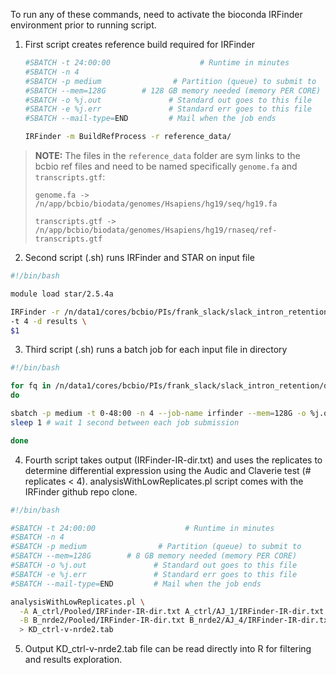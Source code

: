 To run any of these commands, need to activate the bioconda IRFinder environment prior to running script.

1. First script creates reference build required for IRFinder

    ```bash
    #SBATCH -t 24:00:00                    # Runtime in minutes
    #SBATCH -n 4
    #SBATCH -p medium                # Partition (queue) to submit to
    #SBATCH --mem=128G        # 128 GB memory needed (memory PER CORE)
    #SBATCH -o %j.out               # Standard out goes to this file
    #SBATCH -e %j.err               # Standard err goes to this file
    #SBATCH --mail-type=END         # Mail when the job ends 

    IRFinder -m BuildRefProcess -r reference_data/
    ```

  >**NOTE:** The files in the `reference_data` folder are sym links to the bcbio ref files and need to be named specifically `genome.fa` and `transcripts.gtf`:
  >
  >`genome.fa -> /n/app/bcbio/biodata/genomes/Hsapiens/hg19/seq/hg19.fa`
  >
  >`transcripts.gtf -> /n/app/bcbio/biodata/genomes/Hsapiens/hg19/rnaseq/ref-transcripts.gtf`

2. Second script (.sh) runs IRFinder and STAR on input file

  ```bash
  #!/bin/bash

  module load star/2.5.4a

  IRFinder -r /n/data1/cores/bcbio/PIs/frank_slack/slack_intron_retention/irfinder/reference_data \
  -t 4 -d results \
  $1
  ```

3. Third script (.sh) runs a batch job for each input file in directory

  ```bash
  #!/bin/bash

  for fq in /n/data1/cores/bcbio/PIs/frank_slack/slack_intron_retention/data/*fastq
  do

  sbatch -p medium -t 0-48:00 -n 4 --job-name irfinder --mem=128G -o %j.out -e %j.err --wrap="sh /n/data1/cores/bcbio/PIs/frank_slack/slack_intron_retention/irfinder/irfinder_input_file.sh $fq"
  sleep 1 # wait 1 second between each job submission

  done
  ```

4. Fourth script takes output (IRFinder-IR-dir.txt) and uses the replicates to determine differential expression using the Audic and Claverie test (# replicates < 4). analysisWithLowReplicates.pl script comes with the IRFinder github repo clone.

  ```bash
  #!/bin/bash

  #SBATCH -t 24:00:00                    # Runtime in minutes
  #SBATCH -n 4
  #SBATCH -p medium                # Partition (queue) to submit to
  #SBATCH --mem=128G        # 8 GB memory needed (memory PER CORE)
  #SBATCH -o %j.out               # Standard out goes to this file
  #SBATCH -e %j.err               # Standard err goes to this file
  #SBATCH --mail-type=END         # Mail when the job ends

  analysisWithLowReplicates.pl \
    -A A_ctrl/Pooled/IRFinder-IR-dir.txt A_ctrl/AJ_1/IRFinder-IR-dir.txt A_ctrl/AJ_2/IRFinder-IR-dir.txt A_ctrl/AJ_3/IRFinder-IR-dir.txt \
    -B B_nrde2/Pooled/IRFinder-IR-dir.txt B_nrde2/AJ_4/IRFinder-IR-dir.txt B_nrde2/AJ_5/IRFinder-IR-dir.txt B_nrde2/AJ_6/IRFinder-IR-dir.txt \
    > KD_ctrl-v-nrde2.tab
  ```

5. Output KD_ctrl-v-nrde2.tab file can be read directly into R for filtering and results exploration.
